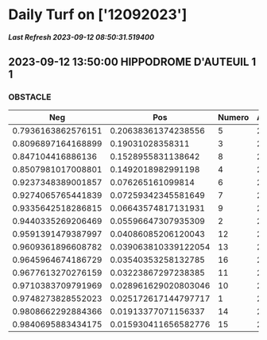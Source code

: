 # Daily Turf on ['12092023']
##### Last Refresh 2023-09-12 08:50:31.519400

## 2023-09-12 13:50:00 HIPPODROME D'AUTEUIL 1 1
### OBSTACLE

| Neg  | Pos  | Numero  | Arrived |
|------|------|---------|---------|
| 0.7936163862576151 | 0.20638361374238556 | 5 | 20.0 |
| 0.8096897164168899 | 0.19031028358311 | 3 | 20.0 |
| 0.847104416886136 | 0.1528955831138642 | 8 | 20.0 |
| 0.8507981017008801 | 0.1492018982991198 | 4 | 20.0 |
| 0.9237348389001857 | 0.076265161099814 | 6 | 20.0 |
| 0.9274065765441839 | 0.07259342345581649 | 7 | 20.0 |
| 0.9335642518286815 | 0.06643574817131931 | 9 | 20.0 |
| 0.9440335269206469 | 0.05596647307935309 | 2 | 20.0 |
| 0.9591391479387997 | 0.04086085206120043 | 12 | 20.0 |
| 0.9609361896608782 | 0.039063810339122054 | 13 | 20.0 |
| 0.9645964674186729 | 0.03540353258132785 | 16 | 20.0 |
| 0.9677613270276159 | 0.03223867297238385 | 11 | 20.0 |
| 0.9710383709791969 | 0.028961629020803046 | 10 | 20.0 |
| 0.9748273828552023 | 0.025172617144797717 | 1 | 20.0 |
| 0.9808662292884366 | 0.01913377071156337 | 14 | 20.0 |
| 0.9840695883434175 | 0.015930411656582776 | 15 | 20.0 |
